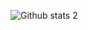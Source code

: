 ![Github stats 2](https://github-readme-stats.vercel.app/api?username=HalilTetik&show_icons=true&theme=radical)

